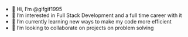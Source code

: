 - 👋 Hi, I’m @gifgif1995
- 👀 I’m interested in Full Stack Development and a full time career with it
- 🌱 I’m currently learning new ways to make my code more efficient 
- 💞️ I’m looking to collaborate on projects on problem solving

<!---
gifgif1995/gifgif1995 is a ✨ special ✨ repository because its `README.md` (this file) appears on your GitHub profile.
You can click the Preview link to take a look at your changes.
--->
